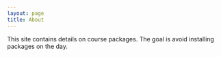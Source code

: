 ```yaml
---
layout: page
title: About
---
```


This site contains details on course packages. The goal is avoid installing
packages on the day.
